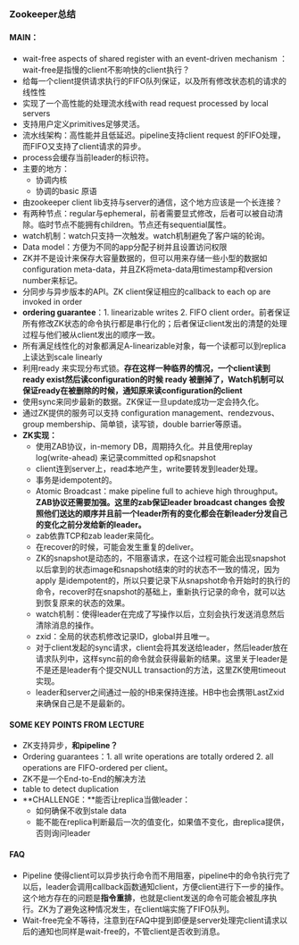 ### Zookeeper总结

#### MAIN：

- wait-free aspects of shared register with an event-driven mechanism ：wait-free是指慢的client不影响快的client执行？
- 给每一个client提供请求执行的FIFO队列保证，以及所有修改状态机的请求的线性性
- 实现了一个高性能的处理流水线with read request processed by local servers
- 支持用户定义primitives足够灵活。
- 流水线架构：高性能并且低延迟。pipeline支持client request 的FIFO处理，而FIFO又支持了client请求的异步。
- process会缓存当前leader的标识符。
- 主要的地方：
  - 协调内核
  - 协调的basic 原语
- 由zookeeper client lib支持与server的通信，这个地方应该是一个长连接？
- 有两种节点：regular与ephemeral，前者需要显式修改，后者可以被自动清除。临时节点不能拥有children。节点还有sequential属性。
- watch机制：watch只支持一次触发。watch机制避免了客户端的轮询。
- Data model：方便为不同的app分配子树并且设置访问权限
- ZK并不是设计来保存大容量数据的，但可以用来存储一些小型的数据如configuration meta-data，并且ZK将meta-data用timestamp和version number来标记。
- 分同步与异步版本的API。ZK client保证相应的callback to each op are invoked in order
- **ordering guarantee**：1. linearizable writes 2. FIFO client order。前者保证所有修改ZK状态的命令执行都是串行化的；后者保证client发出的清楚的处理过程与他们被从client发出的顺序一致。
- 所有满足线性化的对象都满足A-linearizable对象，每一个读都可以到replica上读达到scale linearly 
- 利用ready 来实现分布式锁。**存在这样一种临界的情况，一个client读到ready exist然后读configuration的时候 ready 被删掉了，Watch机制可以保证ready在被删除的时候，通知原来读configuration的client**
- 使用sync来同步最新的数据。ZK保证一旦update成功一定会持久化。
- 通过ZK提供的服务可以支持 configuration management、rendezvous、group membership、简单锁，读写锁，double barrier等原语。
- **ZK实现：**
  - 使用ZAB协议，in-memory DB，周期持久化。并且使用replay log(write-ahead) 来记录committed op和snapshot
  - client连到server上，read本地产生，write要转发到leader处理。
  - 事务是idempotent的。
  - Atomic Broadcast：make pipeline full to achieve high throughput。**ZAB协议还需要加强。这里的zab保证leader broadcast changes 会按照他们送达的顺序并且前一个leader所有的变化都会在新leader分发自己的变化之前分发给新的leader。**
  - zab依靠TCP和zab leader来简化。
  - 在recover的时候，可能会发生重复的deliver。
  - ZK的snapshot是动态的，不阻塞请求，在这个过程可能会出现snapshot以后拿到的状态image和snapshot结束的时的状态不一致的情况，因为apply 是idempotent的，所以只要记录下从snapshot命令开始时的执行的命令，recover时在snapshot的基础上，重新执行记录的命令，就可以达到恢复原来的状态的效果。
  - watch机制：使得leader在完成了写操作以后，立刻会执行发送消息然后清除消息的操作。
  - zxid：全局的状态机修改记录ID，global并且唯一。
  - 对于client发起的sync请求，client会将其发送给leader，然后leader放在请求队列中，这样sync前的命令就会获得最新的结果。这里关于leader是不是还是leader有个提交NULL transaction的方法，这里ZK使用timeout实现。
  - leader和server之间通过一般的HB来保持连接。HB中也会携带LastZxid来确保自己是不是最新的。

#### SOME KEY POINTS FROM  LECTURE

- ZK支持异步，**和pipeline？**
- Ordering guarantees：1.  all write operations are totally ordered 2.   all operations are FIFO-ordered per client。
- ZK不是一个End-to-End的解决方法
- table to detect duplication
- **CHALLENGE：**能否让replica当做leader：
  - 如何确保不收到stale data
  - 能不能在replica判断最后一次的值变化，如果值不变化，由replica提供，否则询问leader

#### FAQ

- Pipeline 使得client可以异步执行命令而不用阻塞，pipeline中的命令执行完了以后，leader会调用callback函数通知client，方便client进行下一步的操作。这个地方存在的问题是**指令重排**，也就是client发送的命令可能会被乱序执行。ZK为了避免这种情况发生，在client端实施了FIFO队列。
- Wait-free完全不等待，注意到在FAQ中提到即便是server处理完client请求以后的通知也同样是wait-free的，不管client是否收到消息。

